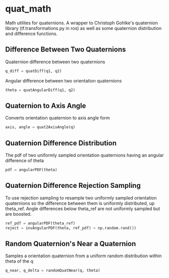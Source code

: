 # quat_math
Math utilites for quaternions. A wrapper to Christoph Gohlke's quaternion library (tf.transformations.py in ros) as well as some quaternion distribution and difference functions.

Difference Between Two Quaternions
-----
Quaternion difference between two quaternions
```python
q_diff = quatDiff(q1, q2)
```
Angular difference between two orientation quaternions
```python
theta = quatAngularDiff(q1, q2)
```
Quaternion to Axis Angle
-----
Converts orientation quaternion to axis angle form
```python
axis, angle = quat2AxisAngle(q)
```
Quaternion Difference Distribution
-----
The pdf of two uniformly sampled orientation quaternions having an angular difference of theta
```python
pdf = angularPDF(theta)
```
Quaternion Difference Rejection Sampling
-----
To use rejection sampling to resample two uniformly sampled orientation quaternions so the difference between them is uniformly distributed, up theta_ref. Angle differences below theta_ref are not uniformly sampled but are boosted.
```python
ref_pdf = angularPDF(theta_ref)
reject = invAngularPDF(theta, ref_pdf) > np.random.rand())
```
Random Quaternion's Near a Quaternion
-----
Samples a orientation quaternion from a uniform random distribution within theta of the q
```python
q_near, q_delta = randomQuatNear(q, theta)
```
